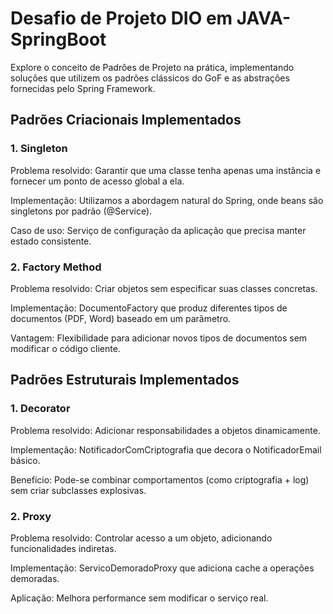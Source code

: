 # Desafio de Projeto DIO em JAVA-SpringBoot

Explore o conceito de Padrões de Projeto na prática, implementando soluções que utilizem os padrões clássicos do GoF e as abstrações fornecidas pelo Spring Framework.

<h2>Padrões Criacionais Implementados</h1> 
<h3>1. Singleton</h3>

Problema resolvido: Garantir que uma classe tenha apenas uma instância e fornecer um ponto de acesso global a ela.

Implementação: Utilizamos a abordagem natural do Spring, onde beans são singletons por padrão (@Service).

Caso de uso: Serviço de configuração da aplicação que precisa manter estado consistente.

<h3>2. Factory Method</h3>

Problema resolvido: Criar objetos sem especificar suas classes concretas.

Implementação: DocumentoFactory que produz diferentes tipos de documentos (PDF, Word) baseado em um parâmetro.

Vantagem: Flexibilidade para adicionar novos tipos de documentos sem modificar o código cliente.

<h2>Padrões Estruturais Implementados</h2>
<h3>1. Decorator</h3>

Problema resolvido: Adicionar responsabilidades a objetos dinamicamente.

Implementação: NotificadorComCriptografia que decora o NotificadorEmail básico.

Benefício: Pode-se combinar comportamentos (como criptografia + log) sem criar subclasses explosivas.

<h3>2. Proxy</h3>

Problema resolvido: Controlar acesso a um objeto, adicionando funcionalidades indiretas.

Implementação: ServicoDemoradoProxy que adiciona cache a operações demoradas.

Aplicação: Melhora performance sem modificar o serviço real.

